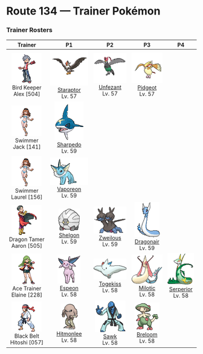 # Route 134 — Trainer Pokémon

### Trainer Rosters

| Trainer | P1 | P2 | P3 | P4 |
|:-------:|:--:|:--:|:--:|:--:|
| ![Bird Keeper Alex](../../assets/trainers/bird_keeper.png "Bird Keeper Alex")<br>Bird Keeper Alex [504] | <div class="sprite-cell">![Staraptor](../../assets/sprites/staraptor/front.gif "Staraptor: When Staravia evolve into Staraptor, they leave the flock to live alone. They have sturdy wings.")<br>[Staraptor](../../pokemon/staraptor.md)<br>Lv. 57</div> | <div class="sprite-cell">![Unfezant](../../assets/sprites/unfezant/front.gif "Unfezant: Males have plumage on their heads. They will never let themselves feel close to anyone other than their Trainers.")<br>[Unfezant](../../pokemon/unfezant.md)<br>Lv. 57</div> | <div class="sprite-cell">![Pidgeot](../../assets/sprites/pidgeot/front.gif "Pidgeot: This Pokémon has a dazzling plumage of beautifully glossy feathers. Many Trainers are captivated by the striking beauty of the feathers on its head, compelling them to choose Pidgeot as their Pokémon.")<br>[Pidgeot](../../pokemon/pidgeot.md)<br>Lv. 57</div> |
| ![Swimmer Jack](../../assets/trainers/swimmer.png "Swimmer Jack")<br>Swimmer Jack [141] | <div class="sprite-cell">![Sharpedo](../../assets/sprites/sharpedo/front.gif "Sharpedo: Sharpedo can swim at speeds of up to 75 mph by jetting seawater out of its backside. This Pokémon’s drawback is its inability to swim long distances.")<br>[Sharpedo](../../pokemon/sharpedo.md)<br>Lv. 59</div> |
| ![Swimmer Laurel](../../assets/trainers/swimmer.png "Swimmer Laurel")<br>Swimmer Laurel [156] | <div class="sprite-cell">![Vaporeon](../../assets/sprites/vaporeon/front.gif "Vaporeon: Vaporeon underwent a spontaneous mutation and grew fins and gills that allow it to live underwater. This Pokémon has the ability to freely control water.")<br>[Vaporeon](../../pokemon/vaporeon.md)<br>Lv. 59</div> |
| ![Dragon Tamer Aaron](../../assets/trainers/dragon_tamer.png "Dragon Tamer Aaron")<br>Dragon Tamer Aaron [505] | <div class="sprite-cell">![Shelgon](../../assets/sprites/shelgon/front.gif "Shelgon: Covering Shelgon’s body are outgrowths much like bones. The shell is very hard and bounces off enemy attacks. When awaiting evolution, this Pokémon hides away in a cavern.")<br>[Shelgon](../../pokemon/shelgon.md)<br>Lv. 59</div> | <div class="sprite-cell">![Zweilous](../../assets/sprites/zweilous/front.gif "Zweilous: After it has eaten up all the food in its territory, it moves to another area. Its two heads do not get along.")<br>[Zweilous](../../pokemon/zweilous.md)<br>Lv. 59</div> | <div class="sprite-cell">![Dragonair](../../assets/sprites/dragonair/front.gif "Dragonair: Dragonair stores an enormous amount of energy inside its body. It is said to alter weather conditions in its vicinity by discharging energy from the crystals on its neck and tail.")<br>[Dragonair](../../pokemon/dragonair.md)<br>Lv. 59</div> |
| ![Ace Trainer Elaine](../../assets/trainers/ace_trainer.png "Ace Trainer Elaine")<br>Ace Trainer Elaine [228] | <div class="sprite-cell">![Espeon](../../assets/sprites/espeon/front.gif "Espeon: Espeon is extremely loyal to any Trainer it considers to be worthy. It is said that this Pokémon developed its precognitive powers to protect its Trainer from harm.")<br>[Espeon](../../pokemon/espeon.md)<br>Lv. 58</div> | <div class="sprite-cell">![Togekiss](../../assets/sprites/togekiss/front.gif "Togekiss: It shares many blessings with people who respect one another’s rights and avoid needless strife.")<br>[Togekiss](../../pokemon/togekiss.md)<br>Lv. 58</div> | <div class="sprite-cell">![Milotic](../../assets/sprites/milotic/front.gif "Milotic: Milotic live at the bottom of large lakes. When this Pokémon’s body glows a vivid pink, it releases a pulsing wave of energy that brings soothing calm to troubled hearts.")<br>[Milotic](../../pokemon/milotic.md)<br>Lv. 58</div> | <div class="sprite-cell">![Serperior](../../assets/sprites/serperior/front.gif "Serperior: It can stop its opponents’ movements with just a glare. It takes in solar energy and boosts it internally.")<br>[Serperior](../../pokemon/serperior.md)<br>Lv. 58</div> |
| ![Black Belt Hitoshi](../../assets/trainers/black_belt.png "Black Belt Hitoshi")<br>Black Belt Hitoshi [057] | <div class="sprite-cell">![Hitmonlee](../../assets/sprites/hitmonlee/front.gif "Hitmonlee: Hitmonlee’s legs freely contract and stretch. Using these springlike legs, it bowls over foes with devastating kicks. After battle, it rubs down its legs and loosens the muscles to overcome fatigue.")<br>[Hitmonlee](../../pokemon/hitmonlee.md)<br>Lv. 58</div> | <div class="sprite-cell">![Sawk](../../assets/sprites/sawk/front.gif "Sawk: Tying their belts gets them pumped and makes their punches more destructive. Disturbing their training angers them.")<br>[Sawk](../../pokemon/sawk.md)<br>Lv. 58</div> | <div class="sprite-cell">![Breloom](../../assets/sprites/breloom/front.gif "Breloom: The seeds ringing Breloom’s tail are made of hardened toxic spores. It is horrible to eat the seeds. Just taking a bite of this Pokémon’s seed will cause your stomach to rumble.")<br>[Breloom](../../pokemon/breloom.md)<br>Lv. 58</div> |

